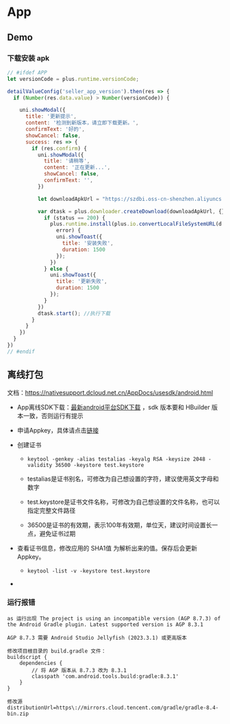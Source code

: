 # App



## Demo

### 下载安装 apk

```js
// #ifdef APP
let versionCode = plus.runtime.versionCode;

detailValueConfig('seller_app_version').then(res => {
  if (Number(res.data.value) > Number(versionCode)) {

    uni.showModal({
      title: '更新提示',
      content: '检测到新版本，请立即下载更新。',
      confirmText: '好的',
      showCancel: false,
      success: res => {
        if (res.confirm) {
          uni.showModal({
            title: '请稍等',
            content: '正在更新...',
            showCancel: false,
            confirmText: '',
          })

          let downloadApkUrl = "https://szdbi.oss-cn-shenzhen.aliyuncs.com/unattended/shangjia.apk"

          var dtask = plus.downloader.createDownload(downloadApkUrl, {}, function(d, status) {
            if (status == 200) {
              plus.runtime.install(plus.io.convertLocalFileSystemURL(d.filename), {}, {}, function(
                error) {
                uni.showToast({
                  title: '安装失败',
                  duration: 1500
                });
              })
            } else {
              uni.showToast({
                title: '更新失败',
                duration: 1500
              });
            }
          })
          dtask.start(); //执行下载
        }
      }
    })
  }
})
// #endif
```







## 离线打包

文档：https://nativesupport.dcloud.net.cn/AppDocs/usesdk/android.html



* App离线SDK下载：[最新android平台SDK下载](https://nativesupport.dcloud.net.cn/AppDocs/download/android.html) ，sdk 版本要和 HBuilder 版本一致，否则运行有提示

* 申请Appkey，具体请点击[链接](https://nativesupport.dcloud.net.cn/AppDocs/usesdk/appkey.html)

* 创建证书 

  * ```
    keytool -genkey -alias testalias -keyalg RSA -keysize 2048 -validity 36500 -keystore test.keystore
    ```

  * testalias是证书别名，可修改为自己想设置的字符，建议使用英文字母和数字

  * test.keystore是证书文件名称，可修改为自己想设置的文件名称，也可以指定完整文件路径

  * 36500是证书的有效期，表示100年有效期，单位天，建议时间设置长一点，避免证书过期

* 查看证书信息，修改应用的 SHA1值 为解析出来的值。保存后会更新Appkey。

  * ```
    keytool -list -v -keystore test.keystore  
    ```

* 





### 运行报错

```
as 运行出现 The project is using an incompatible version (AGP 8.7.3) of the Android Gradle plugin. Latest supported version is AGP 8.3.1

AGP 8.7.3 需要 Android Studio Jellyfish (2023.3.1) 或更高版本

修改项目根目录的 build.gradle 文件：
buildscript {
    dependencies {
        // 将 AGP 版本从 8.7.3 改为 8.3.1
        classpath 'com.android.tools.build:gradle:8.3.1'
    }
}

修改源
distributionUrl=https\://mirrors.cloud.tencent.com/gradle/gradle-8.4-bin.zip
```

